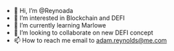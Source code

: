 - 👋 Hi, I’m @Reynoada
- 👀 I’m interested in Blockchain and DEFI
- 🌱 I’m currently learning Marlowe
- 💞️ I’m looking to collaborate on new DEFI concept
- 📫 How to reach me email to adam.reynolds@me.com

<!---
Reynoada/Reynoada is a ✨ special ✨ repository because its `README.md` (this file) appears on your GitHub profile.
You can click the Preview link to take a look at your changes.
--->
